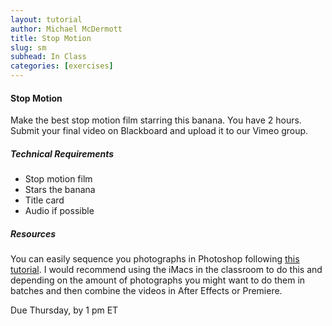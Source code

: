 ```yaml
---
layout: tutorial
author: Michael McDermott
title: Stop Motion
slug: sm
subhead: In Class
categories: [exercises]
---
```

#### Stop Motion
Make the best stop motion film starring this banana. You have 2 hours. Submit your final video on Blackboard and upload it to our Vimeo group.

##### Technical Requirements
* Stop motion film
* Stars the banana
* Title card
* Audio if possible

##### Resources
You can easily sequence you photographs in Photoshop following [this tutorial](https://www.creativelysquared.com/article/how-to-turn-your-image-sequence-into-a-stop-motion-video). I would recommend using the iMacs in the classroom to do this and depending on the amount of photographs you might want to do them in batches and then combine the videos in After Effects or Premiere. 

<span class="due">Due Thursday, by 1 pm ET</span>
